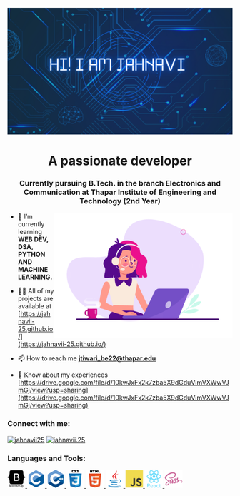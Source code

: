![logo](https://github.com/jahnavii-25/jahnavii-25/blob/main/Blue%20%26%20White%20Futuristic%20Technology%20Facebook%20Cover.png)
<h1 align="center">A passionate developer</h1>
<h3 align="center">Currently pursuing B.Tech. in the branch Electronics and Communication at Thapar Institute of Engineering and Technology (2nd Year)</h3>

<img align="right" alt="coding" width="400" src="https://github.com/jahnavii-25/jahnavii-25/blob/main/profile%20gif.gif">

- 🌱 I’m currently learning **WEB DEV, DSA, PYTHON AND MACHINE LEARNING.**

- 👨‍💻 All of my projects are available at [https://jahnavii-25.github.io/](https://jahnavii-25.github.io/)

- 📫 How to reach me **jtiwari_be22@thapar.edu**

- 📄 Know about my experiences [https://drive.google.com/file/d/10kwJxFx2k7zba5X9dGduVimVXWwVJmGj/view?usp=sharing](https://drive.google.com/file/d/10kwJxFx2k7zba5X9dGduVimVXWwVJmGj/view?usp=sharing)

<h3 align="left">Connect with me:</h3>
<p align="left">
<a href="https://linkedin.com/in/jahnavii25" target="blank"><img align="center" src="https://raw.githubusercontent.com/rahuldkjain/github-profile-readme-generator/master/src/images/icons/Social/linked-in-alt.svg" alt="jahnavii25" height="30" width="40" /></a>
<a href="https://instagram.com/jahnavii.25" target="blank"><img align="center" src="https://raw.githubusercontent.com/rahuldkjain/github-profile-readme-generator/master/src/images/icons/Social/instagram.svg" alt="jahnavii.25" height="30" width="40" /></a>
</p>

<h3 align="left">Languages and Tools:</h3>
<p align="left"> <a href="https://getbootstrap.com" target="_blank" rel="noreferrer"> <img src="https://raw.githubusercontent.com/devicons/devicon/master/icons/bootstrap/bootstrap-plain-wordmark.svg" alt="bootstrap" width="40" height="40"/> </a> <a href="https://www.cprogramming.com/" target="_blank" rel="noreferrer"> <img src="https://raw.githubusercontent.com/devicons/devicon/master/icons/c/c-original.svg" alt="c" width="40" height="40"/> </a> <a href="https://www.w3schools.com/cpp/" target="_blank" rel="noreferrer"> <img src="https://raw.githubusercontent.com/devicons/devicon/master/icons/cplusplus/cplusplus-original.svg" alt="cplusplus" width="40" height="40"/> </a> <a href="https://www.w3schools.com/css/" target="_blank" rel="noreferrer"> <img src="https://raw.githubusercontent.com/devicons/devicon/master/icons/css3/css3-original-wordmark.svg" alt="css3" width="40" height="40"/> </a> <a href="https://www.w3.org/html/" target="_blank" rel="noreferrer"> <img src="https://raw.githubusercontent.com/devicons/devicon/master/icons/html5/html5-original-wordmark.svg" alt="html5" width="40" height="40"/> </a> <a href="https://www.java.com" target="_blank" rel="noreferrer"> <img src="https://raw.githubusercontent.com/devicons/devicon/master/icons/java/java-original.svg" alt="java" width="40" height="40"/> </a> <a href="https://developer.mozilla.org/en-US/docs/Web/JavaScript" target="_blank" rel="noreferrer"> <img src="https://raw.githubusercontent.com/devicons/devicon/master/icons/javascript/javascript-original.svg" alt="javascript" width="40" height="40"/> </a> <a href="https://reactjs.org/" target="_blank" rel="noreferrer"> <img src="https://raw.githubusercontent.com/devicons/devicon/master/icons/react/react-original-wordmark.svg" alt="react" width="40" height="40"/> </a> <a href="https://sass-lang.com" target="_blank" rel="noreferrer"> <img src="https://raw.githubusercontent.com/devicons/devicon/master/icons/sass/sass-original.svg" alt="sass" width="40" height="40"/> </a> </p>
